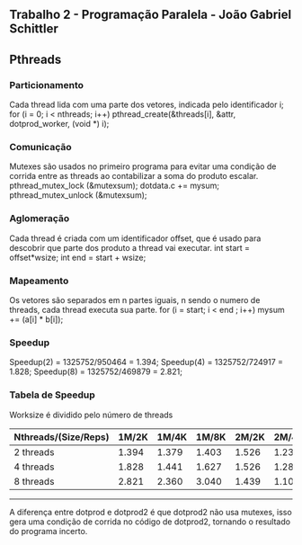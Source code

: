 Trabalho 2 - Programação Paralela - João Gabriel Schittler
--------------------------------------------------
Pthreads
--------------------------------------------------
### Particionamento
Cada thread lida com uma parte dos vetores, indicada pelo identificador i;
for (i = 0; i < nthreads; i++)
      pthread_create(&threads[i], &attr, dotprod_worker, (void *) i);

### Comunicação
Mutexes são usados no primeiro programa para evitar uma condição de corrida entre as threads ao contabilizar a soma do produto escalar.
pthread_mutex_lock (&mutexsum);
dotdata.c += mysum;
pthread_mutex_unlock (&mutexsum);

### Aglomeração
Cada thread é criada com um identificador offset, que é usado para descobrir que parte dos produto a thread vai executar.
int start = offset*wsize;
int end = start + wsize;

### Mapeamento
Os vetores são separados em  n partes iguais, n sendo o numero de threads, cada thread executa sua parte.
for (i = start; i < end ; i++)
         mysum += (a[i] * b[i]);
### Speedup
Speedup(2) = 1325752/950464 = 1.394;
Speedup(4) = 1325752/724917 = 1.828;
Speedup(8) = 1325752/469879 = 2.821;
### Tabela de Speedup 
Worksize é dividido pelo número de threads

| Nthreads/(Size/Reps)| 1M/2K |1M/4K   | 1M/8K   |2M/2K  | 2M/4K |  2M/8K |
| --------------------| ------| ------ | ------- |------ | ------| ------ |
| 2 threads           | 1.394 |  1.379 |  1.403  | 1.526 | 1.235 | 1.086  |           
| 4 threads           | 1.828 |  1.441 |  1.627  | 1.526 | 1.287 | 1.140  | 
| 8 threads           | 2.821 |  2.360 |  3.040  | 1.439 | 1.103 | 1.087  |
--------------
A diferença entre dotprod e dotprod2 é que dotprod2 não usa mutexes, isso gera uma condição de corrida no código de dotprod2, tornando o resultado do programa incerto.
